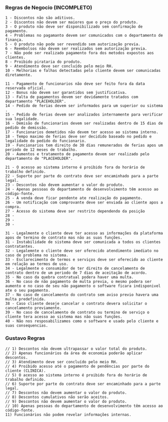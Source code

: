 ### Regras de Negocio (INCOMPLETO)

    1 - Discontos não são aditivos.
    2 - Discontos não devem ser maiores que o preço do produto.
    3 - O produto não deve ser disponibilizado sem confirmação de pagamento.
    4 - Problemas no pagamanto devem ser comunicados com o departamento de finança.
    5 - O produto não pode ser revendido sem autorização previa.
    6 - Reembolsos não devem ser realizados sem autorização previa.
    7 - Não pode ser realizado pagamento fora dos metodos expostos aos clientes.
    8 - Proibido pirataria do produto.
    9 - Atendimento deve ser concluído pelo meio RH.
    10 - Melhorias e falhas detectadas pelo cliente devem ser comunicadas diretamente.

    11 - Pagamento de funcionarios não deve ser feito fora da data reservada oficial.
    12 - Bonus não devem ser garantidos sem justificativa.
    13 - Falta de pagamentos devem ser devidamente tratados com departamento "PLACEHOLDER".
    14 - Pedido de ferias devem ser informados para um superior ou sistema .
    15 - Pedido de ferias devem ser analizados internamente para verificar sua legalidade.
    16 - Demisão de funcionarios devem ser realizadas dentro de 15 dias de pedido de demissão.
    17 - Funcionarios demetidos não devem ter acesso ao sistema interno.
    18 - Tempo maximo de ferias deve ser decidido baseado no pedido e legalidade do pedido do funcionario.
    19 - Funcionarios tem direito de 30 dias remunerados de ferias apos um periodo de 12 meses de trabalho.
    20 - Aumentos e tratamento de pagamento devem ser realizado pelo departamento de "PLACEHOLDER".

    21 - O acesso ao sistema interno é proibido fora do horário de trabalho definido.
    22 - Suporte por parte do contrato deve ser encaminhado para a parte legal.
    23 - Descontos não devem aumentar o valor do produto.
    24 - Apenas pessoas do departamento de desenvolvimento têm acesso ao código-fonte.
    25 - A venda deve ficar pendente ate realização do pagamento.
    26 - Um notificação com comprovante deve ser enviada ao cliente apos a compra.
    27 - Acesso do sistema deve ser restrito dependendo da posição
    28 - 
    29 - 
    30 - 

    31 - Legalmente o cliente deve ter acesso as informações da plataforma apos de termino de contrato mas não as suas funções.
    31 - Instabilidade de sistema deve ser comunicada a todos os clientes contratantes.
    32 - Legalemnte o cliente deve ser oferecido atendimento imediato no caso de problema no sistema.
    33 - Esclarecimento de termos e serviços deve ser oferecido ao cliente em relação ao termos de uso.
    34 - Legalmente o consumidor de ter direito de cancelamento de contrato dentro de um periodo de 7 dias de aceitação de acordo.
    35 - No caso da quebra contratual podera haver uma multa.
    36 - No caso de não pagamento de multa previa, o mesmo podera ser aumento e no caso de seu não pagamento o software ficara indisponivel ate o seu pagamento.
    37 - No caso de cancelamento do contrato sem aviso previo havera uma multa predefinida.
    38 - Caso cliente deseje cancelar o contrato devera solicitar o cancelamento previamente.
    39 - No caso de cancelamento de contrato ou termino de serviço o cliente tera acesso ao sistema mas não suas funções.
    40 - Não nos resposabilizamos como o software e usado pelo cliente e suas consequencias.

### Gustavo Regras

    // 1) Descontos não devem ultrapassar o valor total do produto.
    // 2) Apenas funcionários da área de economia poderão aplicar descontos.
    // 3) Atendimento deve ser concluído pelo meio RH.
    // 4) Proibido acesso até o pagamento de pendências por parte do cliente (CLINICA).
    // 5) O acesso ao sistema interno é proibido fora do horário de trabalho definido.
    // 6) Suporte por parte do contrato deve ser encaminhado para a parte legal.
    // 7) Descontos não devem aumentar o valor do produto.
    // 8) Descontos cumulativos não serão aceitos.
    // 9) Descontos não devem aumentar o valor do produto.
    // 10) Apenas pessoas do departamento de desenvolvimento têm acesso ao código-fonte.
    11) Funcionários não podem revelar informações internas.
